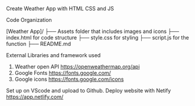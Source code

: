 Create Weather App with HTML CSS and JS

Code Organization

[Weather App]/
├── Assets folder that includes images and icons
├── index.html for code structure
├── style.css for styling
├── script.js for the function
├── README.md

External Libraries and framework used
1. Weather open API https://openweathermap.org/api
2. Google Fonts https://fonts.google.com/
3. Google icons https://fonts.google.com/icons

Set up on VScode and upload to Github.
Deploy website with Netify https://app.netlify.com/